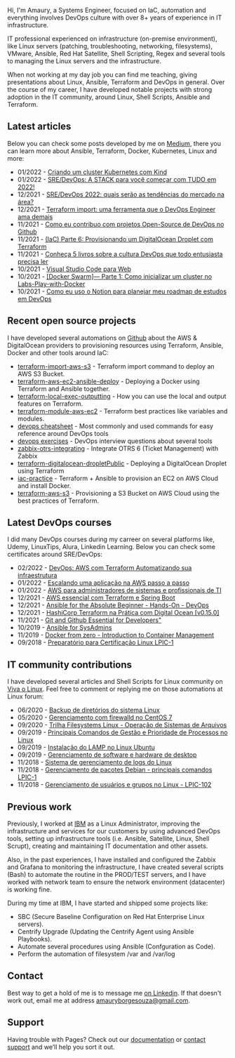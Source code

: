 Hi, I'm Amaury, a Systems Engineer, focused on IaC, automation and everything involves DevOps culture with over 8+ years of experience in IT infrastructure. 

IT professional experienced on infrastructure (on-premise environment), like Linux servers (patching, troubleshooting, networking, filesystems), VMware, Ansible, Red Hat Satellite, Shell Scripting, Regex and several tools to managing the Linux servers and the infrastructure. 

When not working at my day job you can find me teaching, giving presentations about Linux, Ansible, Terraform and DevOps in general. Over the course of my career, I have developed notable projects with strong adoption in the IT community, around Linux, Shell Scripts, Ansible and Terraform.


## Latest articles

Below you can check some posts developed by me on [Medium](https://amauryborgesouza.medium.com/), there you can learn more about Ansible, Terraform, Docker, Kubernetes, Linux and more:

- 01/2022 - [Criando um cluster Kubernetes com Kind](https://amauryborgesouza.medium.com/criando-um-cluster-kubernetes-com-kind-dc5025748480)
- 01/2022 - [SRE/DevOps: A STACK para você começar com TUDO em 2022!](https://amauryborgesouza.medium.com/sre-devops-a-stack-para-voc%C3%AA-come%C3%A7ar-com-tudo-em-2022-a85424287344)
- 12/2021 - [SRE/DevOps 2022: quais serão as tendências do mercado na área?](https://amauryborgesouza.medium.com/sre-devops-2022-quais-ser%C3%A3o-as-tend%C3%AAncias-do-mercado-na-%C3%A1rea-b184b1b55a0f?p=b184b1b55a0f)
- 12/2021 - [Terraform import: uma ferramenta que o DevOps Engineer ama demais](https://amauryborgesouza.medium.com/terraform-import-uma-ferramenta-que-o-devops-engineer-ama-demais-e30abf8d5a37)
- 11/2021 - [Como eu contribuo com projetos Open-Source de DevOps no Github](https://amauryborgesouza.medium.com/como-eu-contribuo-com-projetos-open-source-de-devops-no-github-9e7705a24715)
- 11/2021 - [(IaC) Parte 6: Provisionando um DigitalOcean Droplet com Terraform](https://amauryborgesouza.medium.com/iac-parte-6-provisionando-um-digitalocean-droplet-com-terraform-120d232d0bba)
- 11/2021 - [Conheça 5 livros sobre a cultura DevOps que todo entusiasta precisa ler](https://amauryborgesouza.medium.com/conhe%C3%A7a-5-livros-sobre-a-cultura-devops-que-todo-entusiasta-precisa-ler-4d47ddfba9fe)
- 10/2021 - [Visual Studio Code para Web](https://amauryborgesouza.medium.com/visual-studio-code-para-web-e5353e219342)
- 10/2021 - [[Docker Swarm]— Parte 1: Como inicializar um cluster no Labs-Play-with-Docker](https://amauryborgesouza.medium.com/docker-swarm-parte-1-como-inicializar-um-cluster-no-labs-play-with-docker-d8d57816a62f)
- 10/2021 - [Como eu uso o Notion para planejar meu roadmap de estudos em DevOps](https://amauryborgesouza.medium.com/como-eu-uso-o-notion-para-planejar-meu-roadmap-de-estudos-em-devops-4417f978f686)


## Recent open source projects

I have developed several automations on [Github](https://github.com/amaurybsouza) about the AWS & DigitalOcean providers to provisioning resources using Terraform, Ansible, Docker and  other tools around IaC:

- [terraform-import-aws-s3](https://github.com/Terraform-Tutorials/terraform-import-aws-s3) - Terraform import command to deploy an AWS S3 Bucket.
- [terraform-aws-ec2-ansible-deploy](https://github.com/Terraform-Tutorials/terraform-aws-ec2-ansible-deploy) - Deploying a Docker using Terraform and Ansible together.
- [terraform-local-exec-outputting](https://github.com/Terraform-Tutorials/terraform-local-exec-outputting) - How you can use the local and output features on Terraform.
- [terraform-module-aws-ec2](https://github.com/Terraform-Tutorials/terraform-module-aws-ec2) - Terraform best practices like variables and modules.
- [devops cheatsheet](https://github.com/amaurybsouza/devops-cheatsheet) - Most commonly and used commands for easy reference around DevOps tools
- [devops exercises](https://github.com/amaurybsouza/devops-exercises) - DevOps interview questions about several tools
- [zabbix-otrs-integrating](https://github.com/amaurybsouza/zabbix-otrs-integrating) - Integrate OTRS 6 (Ticket Management) with Zabbix
- [terraform-digitalocean-dropletPublic](https://github.com/amaurybsouza/terraform-digitalocean-droplet) - Deploying a DigitalOcean Droplet using Terraform
- [iac-practice](https://github.com/amaurybsouza/iac-practice) - Terraform + Ansible to provision an EC2 on AWS Cloud and install Docker.
- [terraform-aws-s3](https://github.com/amaurybsouza/terraform-aws-s3) - Provisioning a S3 Bucket on AWS Cloud using the best practices of Terraform.


## Latest DevOps courses

I did many DevOps courses during my carreer on several platforms like, Udemy, LinuxTips, Alura, Linkedin Learning. Below you can check some certificates around SRE/DevOps:

- 02/2022 - [DevOps: AWS com Terraform Automatizando sua infraestrutura](https://www.udemy.com/certificate/UC-c488a961-c184-4588-ae9a-f1e5a4790c44/)
- 01/2022 - [Escalando uma aplicação na AWS passo a passo](https://www.udemy.com/certificate/UC-ff476ef3-51c5-4be7-8924-a78b32f07073/)
- 01/2022 - [AWS para administradores de sistemas e profissionais de TI](https://www.udemy.com/certificate/UC-bffcf718-9d78-47fb-ac11-7e1e973af13c/)
- 12/2021 - [AWS essencial com Terraform e Spring Boot](https://www.udemy.com/certificate/UC-445d49eb-900d-4ca3-93a0-d7cebb056af2/)
- 12/2021 - [Ansible for the Absolute Beginner - Hands-On - DevOps](https://www.udemy.com/certificate/UC-6c94c794-60b6-43fe-b7e1-a1a8e9c2d579/)
- 12/2021 - [HashiCorp Terraform na Prática com Digital Ocean [v0.15.0]](https://www.udemy.com/certificate/UC-afe8fa93-e550-40e7-99ea-81d8d96b18ff/)
- 11/2021 - [Git and Github Essential for Developers"](https://www.udemy.com/certificate/UC-f16443db-4d36-4577-95ab-238e54048a2f/)
- 10/2019 - [Ansible for SysAdmins](https://www.udemy.com/certificate/UC-YYGZ9YAA/)
- 11/2019 - [Docker from zero - Introduction to Container Management](https://www.udemy.com/certificate/UC-BPOWAKUP/)
- 09/2018 - [Preparatório para Certificação Linux LPIC-1](https://www.udemy.com/certificate/UC-AUYUHCJ7/)

## IT community contributions

I have developed several articles and Shell Scripts for Linux community on [Viva o Linux](https://www.vivaolinux.com.br). Feel free to comment or replying me on those automations at Linux forum:

- 06/2020 - [Backup de diretórios do sistema Linux](https://www.vivaolinux.com.br/script/Backup-de-diretorios-do-sistema-Linux/)
- 05/2020 - [Gerenciamento com firewalld no CentOS 7](https://www.vivaolinux.com.br/script/Gerenciamento-com-firewalld-no-CentOS-7/)
- 09/2020 - [Trilha Filesystems Linux - Operação de Sistemas de Arquivos](https://www.vivaolinux.com.br/artigo/Trilha-Filesystems-Linux-Operacao-de-Sistemas-de-Arquivos/)
- 09/2019 - [Principais Comandos de Gestão e Prioridade de Processos no Linux](https://www.vivaolinux.com.br/artigo/Principais-Comandos-de-Gestao-e-Prioridade-de-Processos-no-Linux/)
- 09/2019 - [Instalação do LAMP no Linux Ubuntu](https://www.vivaolinux.com.br/script/Instalacao-do-LAMP-no-Linux-Ubuntu/)
- 09/2019 - [Gerenciamento de software e hardware de desktop](https://www.vivaolinux.com.br/script/Gerenciamento-de-software-e-hardware-de-desktop/)
- 11/2018 - [Sistema de gerenciamento de logs do Linux](https://www.vivaolinux.com.br/artigo/Sistema-de-gerenciamento-de-logs-do-Linux/)
- 11/2018 - [Gerenciamento de pacotes Debian - principais comandos LPIC-1](https://www.vivaolinux.com.br/artigo/Gerenciamento-de-pacotes-Debian-principais-comandos-LPIC-1/)
- 11/2018 - [Gerenciamento de usuários e grupos no Linux - LPIC-102](https://www.vivaolinux.com.br/dica/Gerenciamento-de-usuarios-e-grupos-no-Linux-LPIC-102/)


## Previous work

Previously, I worked at [IBM](https://www.ibm.com/br-pt) as a Linux Administrator, improving the infrastructure and services for our customers by using advanced DevOps tools, setting up infrastructure tools (i.e. Ansible, Satellite, Linux, Shell Scrupt), creating and maintaining IT documentation and other assets.

Also, in the past experiences, I have installed and configured the Zabbix and Grafana to monitoring the infrastructure, I have created several scripts (Bash) to automate the routine in the PROD/TEST servers, and I have worked with network team to ensure the network environment (datacenter) is working fine.

During my time at IBM, I have started and shipped some projects like:

- SBC (Secure Baseline Configuration on Red Hat Enterprise Linux servers).
- Centrify Upgrade (Updating the Centrify Agent using Ansible Playbooks).
- Automate several procedures using Ansible (Confguration as Code).
- Perform the automation of filesystem /var and /var/log 


## Contact

Best way to get a hold of me is to message me [on Linkedin](https://www.linkedin.com/in/amaurybsouza/). If that doesn't work out, email me at address [amauryborgesouza@gmail.com](https://mail.google.com/mail/?view=cm&fs=1&to=someone@example.com&su=SUBJECT&body=BODY&bcc=someone.else@example.com).


## Support

Having trouble with Pages? Check out our [documentation](https://docs.github.com/categories/github-pages-basics/) or [contact support](https://support.github.com/contact) and we’ll help you sort it out.
